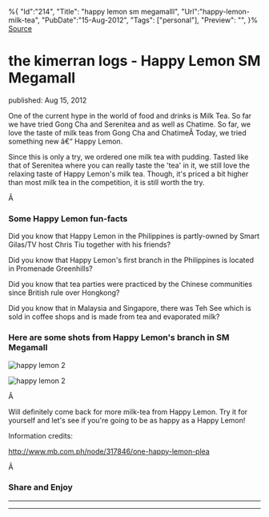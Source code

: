 ﻿%{
    "Id":"214",
    "Title": "happy lemon sm megamalll",
    "Url":"happy-lemon-milk-tea",
    "PubDate":"15-Aug-2012",
    "Tags": ["personal"],
    "Preview": "",
}%
[Source](http://markhughneri.com/blog/434/happy-lemon-milk-tea/ "Permalink to the kimerran logs - Happy Lemon SM Megamall")

# the kimerran logs - Happy Lemon SM Megamall

published: Aug 15, 2012

One of the current hype in the world of food and drinks is Milk Tea. So far we have tried Gong Cha and Serenitea and as well as Chatime. So far, we love the taste of milk teas from Gong Cha and ChatimeÂ Today, we tried something new â€“ Happy Lemon.

Since this is only a try, we ordered one milk tea with pudding. Tasted like that of Serenitea where you can really taste the 'tea' in it, we still love the relaxing taste of Happy Lemon's milk tea. Though, it's priced a bit higher than most milk tea in the competition, it is still worth the try.

Â 

### Some Happy Lemon fun-facts

Did you know that Happy Lemon in the Philippines is partly-owned by Smart Gilas/TV host Chris Tiu together with his friends?

Did you know that Happy Lemon's first branch in the Philippines is located in Promenade Greenhills?

Did you know that tea parties were practiced by the Chinese communities since British rule over Hongkong?

Did you know that in Malaysia and Singapore, there was Teh See which is sold in coffee shops and is made from tea and evaporated milk?

### Here are some shots from Happy Lemon's branch in SM Megamall

![happy lemon 2][1]

![happy lemon 2][2]

Â 

Will definitely come back for more milk-tea from Happy Lemon. Try it for yourself and let's see if you're going to be as happy as a Happy Lemon!

Information credits:

http://www.mb.com.ph/node/317846/one-happy-lemon-plea

Â 

### Share and Enjoy

* * *

* * *

[1]: http://markhughneri.com/blog/assets/loading.gif "happy lemon 2"
[2]: http://www.sisigbytes.com/food/wp-content/uploads/sites/2/2012/08/happy-lemon-2.jpg "happy lemon 2"
